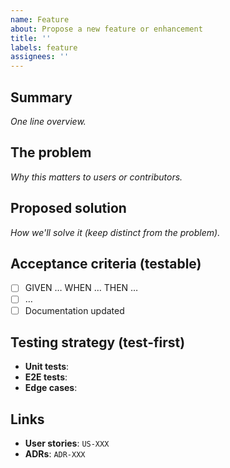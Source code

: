 ```yaml
---
name: Feature
about: Propose a new feature or enhancement
title: ''
labels: feature
assignees: ''
---
```


<!--
Title guidance: Describe the problem being solved, not the solution
Example: "Can't export user data to CSV"
Avoid conventional commit format for issues (no "feat:", "add:", etc.)
-->

## Summary

*One line overview.*

## The problem

*Why this matters to users or contributors.*

## Proposed solution

*How we'll solve it (keep distinct from the problem).*

## Acceptance criteria (testable)

- [ ] GIVEN … WHEN … THEN …
- [ ] …
- [ ] Documentation updated

## Testing strategy (test-first)

<!--
Follow test-first approach with meaningful behavioral tests
Avoid vanity tests that only verify framework behavior or trivial getters/setters
-->

- **Unit tests**:
- **E2E tests**:
- **Edge cases**:

## Links

- **User stories**: `US-XXX`
- **ADRs**: `ADR-XXX`

<!--
Set these fields in GitHub's project interface after creating the issue
Issues start as Backlog and move to Todo after review

Using GitHub CLI to set fields after creating issue:

# Add repository labels (simple, repository-scoped)
gh issue edit ISSUE_NUM --add-label "type:feature,area:api"

# Add to project
gh issue edit ISSUE_NUM --add-project "Project Name"

# Set project custom fields (requires GraphQL, project-scoped)
# First, get field and option IDs from your project:
gh api graphql -f query='query($project: ID!) {
  node(id: $project) {
    ... on ProjectV2 {
      fields(first: 20) {
        nodes {
          ... on ProjectV2SingleSelectField { id name options { id name } }
        }
      }
    }
  }
}' -F project="PROJECT_ID"

# Then update field values:
gh api graphql -f query='mutation {
  updateProjectV2ItemFieldValue(input: {
    projectId: "PROJECT_ID"
    itemId: "ITEM_ID"
    fieldId: "VALUE_FIELD_ID"
    value: {singleSelectOptionId: "USEFUL_OPTION_ID"}
  }) { projectV2Item { id } }
}'

Project custom fields (project-scoped):
- Value (impact): Essential | Useful | Nice-to-have
- Effort (scope): Heavy | Moderate | Light
- Status: Backlog | Todo | Doing | Done
- Relationship: Parent | Child of #... | Standalone
- Blocked by: Dependencies preventing progress

Repository labels (repository-scoped):
- Type: bug | feature | chore | docs
- Area: frontend | backend | api | infra

Native GitHub fields:
- Labels: Apply with gh CLI
- Parent issue: Link if this is a sub-issue
- Assignees: Assign team members responsible
-->
